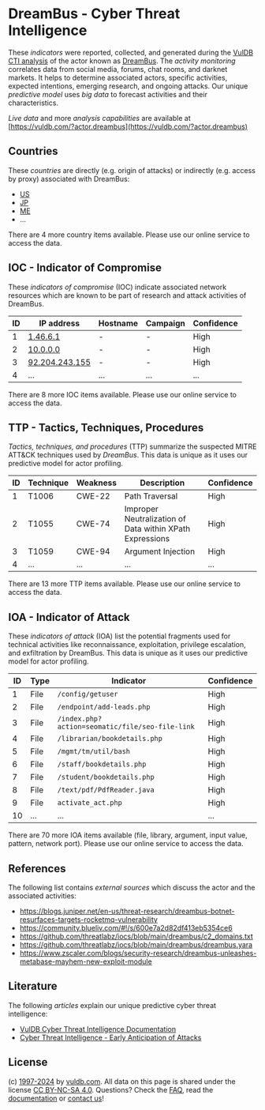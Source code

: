 # DreamBus - Cyber Threat Intelligence

These _indicators_ were reported, collected, and generated during the [VulDB CTI analysis](https://vuldb.com/?kb.cti) of the actor known as [DreamBus](https://vuldb.com/?actor.dreambus). The _activity monitoring_ correlates data from social media, forums, chat rooms, and darknet markets. It helps to determine associated actors, specific activities, expected intentions, emerging research, and ongoing attacks. Our unique _predictive model_ uses _big data_ to forecast activities and their characteristics.

_Live data_ and more _analysis capabilities_ are available at [https://vuldb.com/?actor.dreambus](https://vuldb.com/?actor.dreambus)

## Countries

These _countries_ are directly (e.g. origin of attacks) or indirectly (e.g. access by proxy) associated with DreamBus:

* [US](https://vuldb.com/?country.us)
* [JP](https://vuldb.com/?country.jp)
* [ME](https://vuldb.com/?country.me)
* ...

There are 4 more country items available. Please use our online service to access the data.

## IOC - Indicator of Compromise

These _indicators of compromise_ (IOC) indicate associated network resources which are known to be part of research and attack activities of DreamBus.

ID | IP address | Hostname | Campaign | Confidence
-- | ---------- | -------- | -------- | ----------
1 | [1.46.6.1](https://vuldb.com/?ip.1.46.6.1) | - | - | High
2 | [10.0.0.0](https://vuldb.com/?ip.10.0.0.0) | - | - | High
3 | [92.204.243.155](https://vuldb.com/?ip.92.204.243.155) | - | - | High
4 | ... | ... | ... | ...

There are 8 more IOC items available. Please use our online service to access the data.

## TTP - Tactics, Techniques, Procedures

_Tactics, techniques, and procedures_ (TTP) summarize the suspected MITRE ATT&CK techniques used by _DreamBus_. This data is unique as it uses our predictive model for actor profiling.

ID | Technique | Weakness | Description | Confidence
-- | --------- | -------- | ----------- | ----------
1 | T1006 | CWE-22 | Path Traversal | High
2 | T1055 | CWE-74 | Improper Neutralization of Data within XPath Expressions | High
3 | T1059 | CWE-94 | Argument Injection | High
4 | ... | ... | ... | ...

There are 13 more TTP items available. Please use our online service to access the data.

## IOA - Indicator of Attack

These _indicators of attack_ (IOA) list the potential fragments used for technical activities like reconnaissance, exploitation, privilege escalation, and exfiltration by DreamBus. This data is unique as it uses our predictive model for actor profiling.

ID | Type | Indicator | Confidence
-- | ---- | --------- | ----------
1 | File | `/config/getuser` | High
2 | File | `/endpoint/add-leads.php` | High
3 | File | `/index.php?action=seomatic/file/seo-file-link` | High
4 | File | `/librarian/bookdetails.php` | High
5 | File | `/mgmt/tm/util/bash` | High
6 | File | `/staff/bookdetails.php` | High
7 | File | `/student/bookdetails.php` | High
8 | File | `/text/pdf/PdfReader.java` | High
9 | File | `activate_act.php` | High
10 | ... | ... | ...

There are 70 more IOA items available (file, library, argument, input value, pattern, network port). Please use our online service to access the data.

## References

The following list contains _external sources_ which discuss the actor and the associated activities:

* https://blogs.juniper.net/en-us/threat-research/dreambus-botnet-resurfaces-targets-rocketmq-vulnerability
* https://community.blueliv.com/#!/s/600e7a2d82df413eb5354ce6
* https://github.com/threatlabz/iocs/blob/main/dreambus/c2_domains.txt
* https://github.com/threatlabz/iocs/blob/main/dreambus/dreambus.yara
* https://www.zscaler.com/blogs/security-research/dreambus-unleashes-metabase-mayhem-new-exploit-module

## Literature

The following _articles_ explain our unique predictive cyber threat intelligence:

* [VulDB Cyber Threat Intelligence Documentation](https://vuldb.com/?kb.cti)
* [Cyber Threat Intelligence - Early Anticipation of Attacks](https://www.scip.ch/en/?labs.20201022)

## License

(c) [1997-2024](https://vuldb.com/?kb.changelog) by [vuldb.com](https://vuldb.com/?kb.about). All data on this page is shared under the license [CC BY-NC-SA 4.0](https://creativecommons.org/licenses/by-nc-sa/4.0/). Questions? Check the [FAQ](https://vuldb.com/?kb.faq), read the [documentation](https://vuldb.com/?kb) or [contact us](https://vuldb.com/?contact)!
